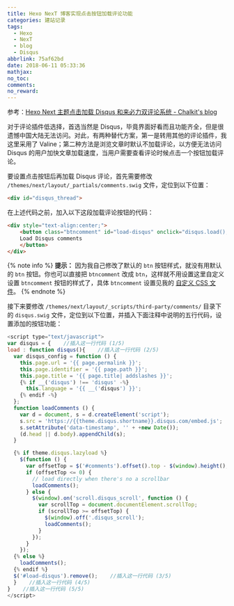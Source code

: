 ```yaml
---
title: Hexo NexT 博客实现点击按钮加载评论功能
categories: 建站记录
tags:
  - Hexo
  - NexT
  - blog
  - Disqus
abbrlink: 75af62bd
date: 2018-06-11 05:33:36
mathjax:
no_toc:
comments:
no_reward: 
---
```

参考：[Hexo Next 主题点击加载 Disqus 和来必力双评论系统 - Chalkit's blog](https://chalkit.tk/20171123-load-Disqus-livere-comment-on-click-in-hexo-next-theme/)

对于评论插件低选择，首选当然是 Disqus，毕竟界面好看而且功能齐全，但是很遗憾中国大陆无法访问。对此，有两种替代方案，第一是转用其他的评论插件，我这里采用了 Valine；第二种方法是浏览文章时默认不加载评论，以方便无法访问 Disqus 的用户加快文章加载速度，当用户需要查看评论时候点击一个按钮加载评论。

要设置点击按钮后再加载 Disqus 评论，首先需要修改 `/themes/next/layout/_partials/comments.swig` 文件，定位到以下位置：<!-- more -->

```html
<div id="disqus_thread">
```
在上述代码之前，加入以下这段加载评论按钮的代码：

```html
<div style="text-align:center;">
	<button class="btncomment" id="load-disqus" onclick="disqus.load();">
	Load Disqus comments
	</button>
</div>
```

{% note info %} 
**提示：** 因为我自己修改了默认的 `btn` 按钮样式，就没有用默认的 `btn` 按钮。你也可以直接把 `btncomment` 改成 `btn`，这样就不用设置这里自定义设置 `btncomment` 按钮的样式了，具体 `btncomment` 设置见我的 [自定义 CSS 文件](https://github.com/dongleizhang/blog/blob/hexo-source/themes/next/source/css/_custom/custom.styl)。
{% endnote %}

接下来要修改 `/themes/next/layout/_scripts/third-party/comments/` 目录下的 `disqus.swig` 文件，定位到以下位置，并插入下面注释中说明的五行代码，设置添加的按钮功能：

```javascript
<script type="text/javascript">
var disqus = {    //插入这一行代码 (1/5)
load : function disqus(){    //插入这一行代码 (2/5)
  var disqus_config = function () {
    this.page.url = '{{ page.permalink }}';
    this.page.identifier = '{{ page.path }}';
    this.page.title = '{{ page.title| addslashes }}';
    {% if __('disqus') !== 'disqus' -%}
      this.language = '{{ __('disqus') }}';
    {% endif -%}
  };
  function loadComments () {
    var d = document, s = d.createElement('script');
    s.src = 'https://{{theme.disqus.shortname}}.disqus.com/embed.js';
    s.setAttribute('data-timestamp', '' + +new Date());
    (d.head || d.body).appendChild(s);
  }

  {% if theme.disqus.lazyload %}
    $(function () {
      var offsetTop = $('#comments').offset().top - $(window).height();
      if (offsetTop <= 0) {
        // load directly when there's no a scrollbar
        loadComments();
      } else {
        $(window).on('scroll.disqus_scroll', function () {
          var scrollTop = document.documentElement.scrollTop;
          if (scrollTop >= offsetTop) {
            $(window).off('.disqus_scroll');
            loadComments();
          } 
        });
      }
    });
  {% else %}
    loadComments();
  {% endif %}
  $('#load-disqus').remove();    //插入这一行代码 (3/5)
  }    //插入这一行代码 (4/5)
}    //插入这一行代码 (5/5)
</script>
```